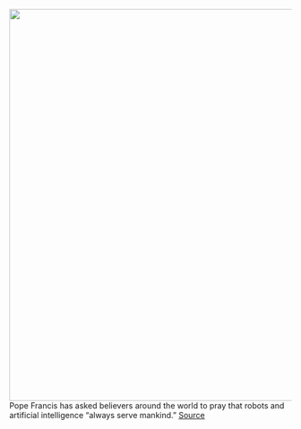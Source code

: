 <img src='https://cdn.vox-cdn.com/thumbor/s2gkuV0h14f3tVbWyxaZdmaUWrU=/0x0:4050x2970/1200x800/filters:focal(1701x1161:2349x1809)/cdn.vox-cdn.com/uploads/chorus_image/image/67770955/1282816903.0.jpg' width='700px' /><br/>
Pope Francis has asked believers around the world to pray that robots and artificial intelligence “always serve mankind.”
<a href='https://www.theverge.com/2020/11/11/21560076/pope-francis-ai-for-good-pray-serve-mankind'> Source <a/>